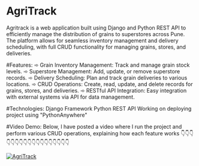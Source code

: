 # AgriTrack
Agritrack is a web application built using Django and Python REST API to efficiently manage the distribution of grains to superstores across Pune. The platform allows for seamless inventory management and delivery scheduling, with full CRUD functionality for managing grains, stores, and deliveries.

#Features:
➾ Grain Inventory Management: Track and manage grain stock levels.
➾ Superstore Management: Add, update, or remove superstore records.
➾ Delivery Scheduling: Plan and track grain deliveries to various locations.
➾ CRUD Operations: Create, read, update, and delete records for grains, stores, and deliveries.
➾ RESTful API Integration: Easy integration with external systems via API for data management.

#Technologies:
Django Framework
Python REST API
Working on deploying project using "PythonAnywhere" 

#Video Demo:
Below, I have posted a video where I run the project and perform various CRUD operations, explaining how each feature works
              👇👇👇👇👇👇👇👇👇👇👇👇👇👇👇👇👇👇

[![AgriTrack](https://img.youtube.com/vi/6NI4o3Innuc/0.jpg)](https://www.youtube.com/watch?v=6NI4o3Innuc)
